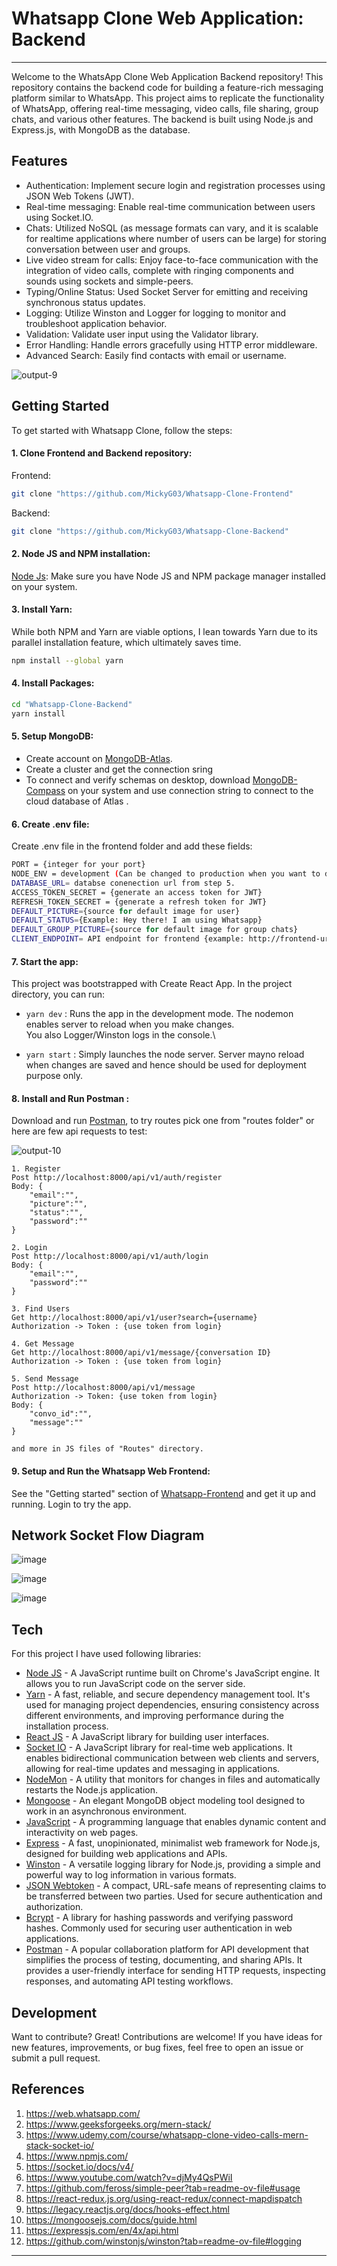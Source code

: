 # Whatsapp Clone Web Application: Backend
---

Welcome to the WhatsApp Clone Web Application Backend repository! This repository contains the backend code for building a feature-rich messaging platform similar to WhatsApp. This project aims to replicate the functionality of WhatsApp, offering real-time messaging, video calls, file sharing, group chats, and various other features. The backend is built using Node.js and Express.js, with MongoDB as the database.

## Features

- Authentication: Implement secure login and registration processes using JSON Web Tokens (JWT).
- Real-time messaging: Enable real-time communication between users using Socket.IO.
- Chats: Utilized NoSQL (as message formats can vary, and it is scalable for realtime applications where number of users can be large) for storing conversation between user and groups.
- Live video stream for calls: Enjoy face-to-face communication with the integration of video calls, complete with ringing components and sounds using sockets and simple-peers.
- Typing/Online Status: Used Socket Server for emitting and receiving synchronous status updates.
- Logging: Utilize Winston and Logger for logging to monitor and troubleshoot application behavior.
- Validation: Validate user input using the Validator library.
- Error Handling: Handle errors gracefully using HTTP error middleware.
- Advanced Search: Easily find contacts with email or username.

![output-9](https://github.com/MickyG03/Whatsapp-Clone-Backend/assets/76037226/de318f22-4487-45a0-afc0-4c46c0e2404d)


## Getting Started
To get started with Whatsapp Clone, follow the steps:

#### 1. Clone Frontend and Backend repository: 
Frontend:
```sh
git clone "https://github.com/MickyG03/Whatsapp-Clone-Frontend"
```
Backend:
```sh
git clone "https://github.com/MickyG03/Whatsapp-Clone-Backend"
```
#### 2. Node JS and NPM installation: 
[Node Js]: Make sure you have Node JS and NPM package manager installed on your system.

#### 3. Install Yarn: 
While both NPM and Yarn are viable options, I lean towards Yarn due to its parallel installation feature, which ultimately saves time.
```sh
npm install --global yarn
```

#### 4. Install Packages:
```sh
cd "Whatsapp-Clone-Backend"
yarn install
```

#### 5. Setup MongoDB:
- Create account on [MongoDB-Atlas].
- Create a cluster and get the connection sring
- To connect and verify schemas on desktop, download [MongoDB-Compass] on your system and use connection string to connect to the cloud database of Atlas .

#### 6. Create .env file:
Create .env file in the frontend folder and add these fields:
```sh
PORT = {integer for your port}
NODE_ENV = development (Can be changed to production when you want to deploy)
DATABASE_URL= databse conenection url from step 5.
ACCESS_TOKEN_SECRET = {generate an access token for JWT}
REFRESH_TOKEN_SECRET = {generate a refresh token for JWT}
DEFAULT_PICTURE={source for default image for user}
DEFAULT_STATUS={Example: Hey there! I am using Whatsapp}
DEFAULT_GROUP_PICTURE={source for default image for group chats}
CLIENT_ENDPOINT= API endpoint for frontend {example: http://frontend-url:frontend-port}
```

#### 7. Start the app:
This project was bootstrapped with Create React App. In the project directory, you can run:

- `yarn dev` :
Runs the app in the development mode. The nodemon enables server to reload when you make changes.\
You also Logger/Winston logs in the console.\

- `yarn start` :
Simply launches the node server. Server mayno reload when changes are saved and hence should be used for deployment purpose only.

#### 8. Install and Run Postman :
Download and run [Postman], to try routes pick one from "routes folder" or here are few api requests to test:

![output-10](https://github.com/MickyG03/Whatsapp-Clone-Backend/assets/76037226/2a0460e3-6d7d-4f14-b9e8-f4fee4bfe3f5)


```
1. Register
Post http://localhost:8000/api/v1/auth/register
Body: {
    "email":"",
    "picture":"",
    "status":"",
    "password":""
}

2. Login
Post http://localhost:8000/api/v1/auth/login
Body: {
    "email":"",
    "password":""
}

3. Find Users
Get http://localhost:8000/api/v1/user?search={username}
Authorization -> Token : {use token from login}

4. Get Message
Get http://localhost:8000/api/v1/message/{conversation ID} 
Authorization -> Token : {use token from login}

5. Send Message
Post http://localhost:8000/api/v1/message
Authorization -> Token: {use token from login}
Body: {
    "convo_id":"",
    "message":""
}

and more in JS files of "Routes" directory.
```

#### 9. Setup and Run the Whatsapp Web Frontend:
See the "Getting started" section of [Whatsapp-Frontend] and get it up and running. Login to try the app.

## Network Socket Flow Diagram

![image](https://github.com/MickyG03/Whatsapp-Clone-Backend/assets/76037226/da722681-060b-49c9-8160-5fdd7b2756d3)

![image](https://github.com/MickyG03/Whatsapp-Clone-Backend/assets/76037226/6dab961d-a922-474c-b226-1e756bb91600)

![image](https://github.com/MickyG03/Whatsapp-Clone-Backend/assets/76037226/bab69cfe-e996-4e62-bf36-ce04e9df11b4)




## Tech
For this project I have used following libraries:

- [Node JS] - A JavaScript runtime built on Chrome's JavaScript engine. It allows you to run JavaScript code on the server side. 
- [Yarn] - A fast, reliable, and secure dependency management tool. It's used for managing project dependencies, ensuring consistency across different environments, and improving performance during the installation process.
- [React JS] -  A JavaScript library for building user interfaces.
- [Socket IO] - A JavaScript library for real-time web applications. It enables bidirectional communication between web clients and servers, allowing for real-time updates and messaging in applications.
- [NodeMon] - A utility that monitors for changes in files and automatically restarts the Node.js application.
- [Mongoose] - An elegant MongoDB object modeling tool designed to work in an asynchronous environment.
- [JavaScript] - A programming language that enables dynamic content and interactivity on web pages.
- [Express] - A fast, unopinionated, minimalist web framework for Node.js, designed for building web applications and APIs.
- [Winston] - A versatile logging library for Node.js, providing a simple and powerful way to log information in various formats.
- [JSON Webtoken] - A compact, URL-safe means of representing claims to be transferred between two parties. Used for secure authentication and authorization.
- [Bcrypt] - A library for hashing passwords and verifying password hashes. Commonly used for securing user authentication in web applications.
- [Postman] - A popular collaboration platform for API development that simplifies the process of testing, documenting, and sharing APIs. It provides a user-friendly interface for sending HTTP requests, inspecting responses, and automating API testing workflows.

## Development

Want to contribute? Great!
Contributions are welcome! If you have ideas for new features, improvements, or bug fixes, feel free to open an issue or submit a pull request.

## References

1. https://web.whatsapp.com/
2. https://www.geeksforgeeks.org/mern-stack/
3. https://www.udemy.com/course/whatsapp-clone-video-calls-mern-stack-socket-io/
4. https://www.npmjs.com/
5. https://socket.io/docs/v4/
6. https://www.youtube.com/watch?v=djMy4QsPWiI
7. https://github.com/feross/simple-peer?tab=readme-ov-file#usage
8. https://react-redux.js.org/using-react-redux/connect-mapdispatch
9. https://legacy.reactjs.org/docs/hooks-effect.html
10. https://mongoosejs.com/docs/guide.html
11. https://expressjs.com/en/4x/api.html
12. https://github.com/winstonjs/winston?tab=readme-ov-file#logging
---

[//]: # (These are reference links used in the body of this note and get stripped out when the markdown processor does its job. There is no need to format nicely because it shouldn't be seen. Thanks SO - http://stackoverflow.com/questions/4823468/store-comments-in-markdown-syntax)

   [Node JS]: <https://nodejs.org/en/download>
   [Whatsapp-Frontend]: <https://github.com/MickyG03/Whatsapp-Clone-Frontend>
   [Whatsapp-Backend]: <https://github.com/MickyG03/Whatsapp-Clone-Backend>
   [MongoDB-Atlas]: <https://www.mongodb.com/cloud/atlas/register>
   [MongoDB-Compass]: <https://www.mongodb.com/products/tools/compass>
   [Javascript]: <https://www.javascript.com/>
   [Postman]: <https://www.postman.com/>
   [React JS]: <https://react.dev/>
   [Yarn]: <https://classic.yarnpkg.com/en/>
   [Socket IO]: <https://socket.io>
   [Simple Peer]: <https://github.com/feross/simple-peer>
   [NodeMon]: <https://nodemon.io/> 
   [Mongoose]: <https://mongoosejs.com/> 
   [Express]: <https://expressjs.com/>
   [Winston]: <https://github.com/winstonjs/winston> 
   [JSON Webtoken]: <https://jwt.io/> 
   [Bcrypt]: <https://www.npmjs.com/package/bcrypt> 
